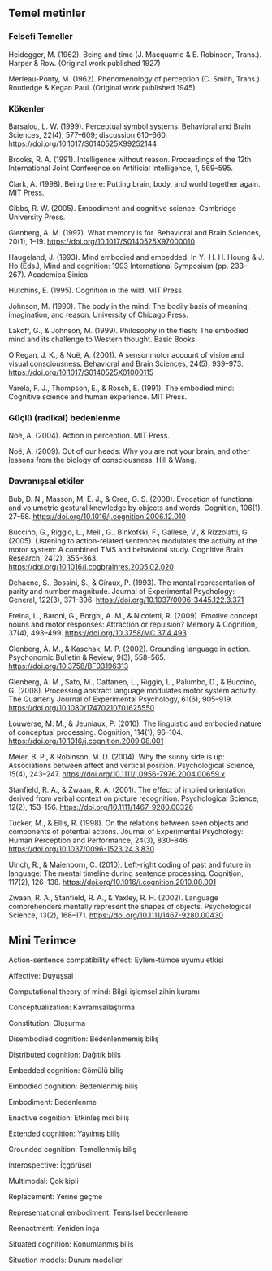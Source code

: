 ## Temel metinler

### Felsefi Temeller

Heidegger, M. (1962). Being and time (J. Macquarrie & E. Robinson, Trans.). Harper & Row. (Original work published 1927)

Merleau-Ponty, M. (1962). Phenomenology of perception (C. Smith, Trans.). Routledge & Kegan Paul. (Original work published 1945)

### Kökenler

Barsalou, L. W. (1999). Perceptual symbol systems. Behavioral and Brain Sciences, 22(4), 577–609; discussion 610–660. https://doi.org/10.1017/S0140525X99252144

Brooks, R. A. (1991). Intelligence without reason. Proceedings of the 12th International Joint Conference on Artificial Intelligence, 1, 569–595.

Clark, A. (1998). Being there: Putting brain, body, and world together again. MIT Press.

Gibbs, R. W. (2005). Embodiment and cognitive science. Cambridge University Press.

Glenberg, A. M. (1997). What memory is for. Behavioral and Brain Sciences, 20(1), 1–19. https://doi.org/10.1017/S0140525X97000010

Haugeland, J. (1993). Mind embodied and embedded. In Y.-H. H. Houng & J. Ho (Eds.), Mind and cognition: 1993 International Symposium (pp. 233–267). Academica Sinica.

Hutchins, E. (1995). Cognition in the wild. MIT Press.

Johnson, M. (1990). The body in the mind: The bodily basis of meaning, imagination, and reason. University of Chicago Press.

Lakoff, G., & Johnson, M. (1999). Philosophy in the flesh: The embodied mind and its challenge to Western thought. Basic Books.

O’Regan, J. K., & Noë, A. (2001). A sensorimotor account of vision and visual consciousness. Behavioral and Brain Sciences, 24(5), 939–973. https://doi.org/10.1017/S0140525X01000115

Varela, F. J., Thompson, E., & Rosch, E. (1991). The embodied mind: Cognitive science and human experience. MIT Press.

### Güçlü (radikal) bedenlenme

Noë, A. (2004). Action in perception. MIT Press.

Noë, A. (2009). Out of our heads: Why you are not your brain, and other lessons from the biology of consciousness. Hill & Wang.

### Davranışsal etkiler

Bub, D. N., Masson, M. E. J., & Cree, G. S. (2008). Evocation of functional and volumetric gestural knowledge by objects and words. Cognition, 106(1), 27–58. https://doi.org/10.1016/j.cognition.2006.12.010

Buccino, G., Riggio, L., Melli, G., Binkofski, F., Gallese, V., & Rizzolatti, G. (2005). Listening to action-related sentences modulates the activity of the motor system: A combined TMS and behavioral study. Cognitive Brain Research, 24(2), 355–363. https://doi.org/10.1016/j.cogbrainres.2005.02.020

Dehaene, S., Bossini, S., & Giraux, P. (1993). The mental representation of parity and number magnitude. Journal of Experimental Psychology: General, 122(3), 371–396. https://doi.org/10.1037/0096-3445.122.3.371

Freina, L., Baroni, G., Borghi, A. M., & Nicoletti, R. (2009). Emotive concept nouns and motor responses: Attraction or repulsion? Memory & Cognition, 37(4), 493–499. https://doi.org/10.3758/MC.37.4.493

Glenberg, A. M., & Kaschak, M. P. (2002). Grounding language in action. Psychonomic Bulletin & Review, 9(3), 558–565. https://doi.org/10.3758/BF03196313

Glenberg, A. M., Sato, M., Cattaneo, L., Riggio, L., Palumbo, D., & Buccino, G. (2008). Processing abstract language modulates motor system activity. The Quarterly Journal of Experimental Psychology, 61(6), 905–919. https://doi.org/10.1080/17470210701625550

Louwerse, M. M., & Jeuniaux, P. (2010). The linguistic and embodied nature of conceptual processing. Cognition, 114(1), 96–104. https://doi.org/10.1016/j.cognition.2009.08.001

Meier, B. P., & Robinson, M. D. (2004). Why the sunny side is up: Associations between affect and vertical position. Psychological Science, 15(4), 243–247. https://doi.org/10.1111/j.0956-7976.2004.00659.x

Stanfield, R. A., & Zwaan, R. A. (2001). The effect of implied orientation derived from verbal context on picture recognition. Psychological Science, 12(2), 153–156. https://doi.org/10.1111/1467-9280.00326

Tucker, M., & Ellis, R. (1998). On the relations between seen objects and components of potential actions. Journal of Experimental Psychology: Human Perception and Performance, 24(3), 830–846. https://doi.org/10.1037/0096-1523.24.3.830

Ulrich, R., & Maienborn, C. (2010). Left–right coding of past and future in language: The mental timeline during sentence processing. Cognition, 117(2), 126–138. https://doi.org/10.1016/j.cognition.2010.08.001

Zwaan, R. A., Stanfield, R. A., & Yaxley, R. H. (2002). Language comprehenders mentally represent the shapes of objects. Psychological Science, 13(2), 168–171. https://doi.org/10.1111/1467-9280.00430


## Mini Terimce

Action-sentence compatibility effect: Eylem-tümce uyumu etkisi

Affective: Duyuşsal

Computational theory of mind: Bilgi-işlemsel zihin kuramı

Conceptualization: Kavramsallaştırma

Constitution: Oluşurma

Disembodied cognition: Bedenlenmemiş biliş

Distributed cognition: Dağıtık biliş

Embedded cognition: Gömülü biliş

Embodied cognition: Bedenlenmiş biliş

Embodiment: Bedenlenme

Enactive cognition: Etkinleşimci biliş

Extended cognition: Yayılmış biliş

Grounded cognition: Temellenmiş biliş

Interospective: İçgörüsel

Multimodal: Çok kipli

Replacement: Yerine geçme

Representational embodiment: Temsilsel bedenlenme

Reenactment: Yeniden inşa

Situated cognition: Konumlanmış biliş

Situation models: Durum modelleri
